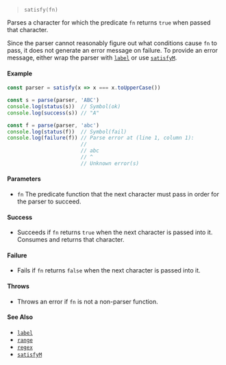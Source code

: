 <!--
 Copyright (c) 2020 Thomas J. Otterson
 
 This software is released under the MIT License.
 https://opensource.org/licenses/MIT
-->

> `satisfy(fn)`

Parses a character for which the predicate `fn` returns `true` when passed that character.

Since the parser cannot reasonably figure out what conditions cause `fn` to pass, it does not generate an error message on failure.  To provide an error message, either wrap the parser with [`label`](label.md) or use [`satisfyM`](satisfym.md).

#### Example

```javascript
const parser = satisfy(x => x === x.toUpperCase())

const s = parse(parser, 'ABC')
console.log(status(s))  // Symbol(ok)
console.log(success(s)) // "A"

const f = parse(parser, 'abc')
console.log(status(f))  // Symbol(fail)
console.log(failure(f)) // Parse error at (line 1, column 1):
                        //
                        // abc
                        // ^
                        // Unknown error(s)

```

#### Parameters

* `fn` The predicate function that the next character must pass in order for the parser to succeed.

#### Success

* Succeeds if `fn` returns `true` when the next character is passed into it. Consumes and returns that character.

#### Failure

* Fails if `fn` returns `false` when the next character is passed into it. 

#### Throws

* Throws an error if `fn` is not a non-parser function.

#### See Also

* [`label`](label.md)
* [`range`](range.md)
* [`regex`](regex.md)
* [`satisfyM`](satisfym.md)